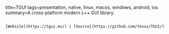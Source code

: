 title=TGUI
tags=presentation, native, linux, macos, windows, android, ios
summary=A cross-platform modern c++ GUI library.
~~~~~~

[Website](https://tgui.eu/) | [Source](https://github.com/texus/TGUI/)

